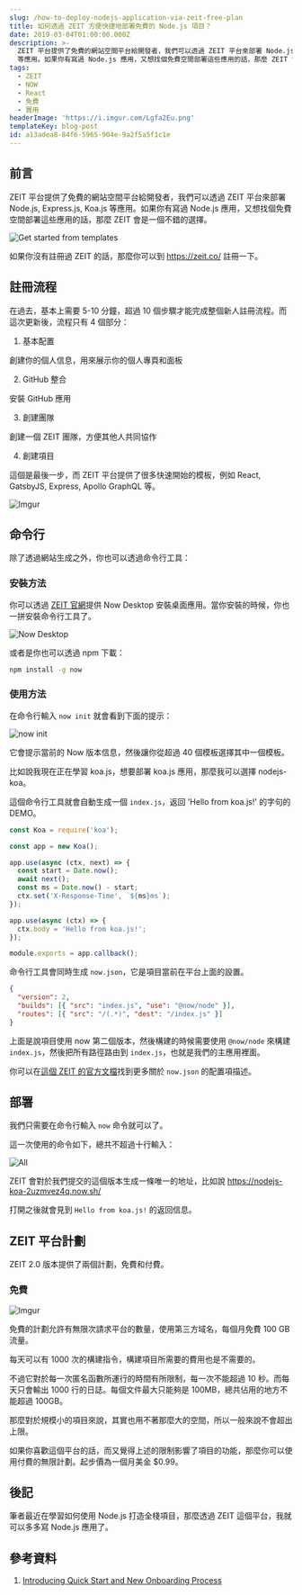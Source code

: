 ```yaml
---
slug: /how-to-deploy-nodejs-application-via-zeit-free-plan
title: 如何透過 ZEIT 方便快捷地部署免費的 Node.js 項目？
date: 2019-03-04T01:00:00.000Z
description: >-
  ZEIT 平台提供了免費的網站空間平台給開發者，我們可以透過 ZEIT 平台來部署 Node.js, Express.js, Koa.js
  等應用。如果你有寫過 Node.js 應用，又想找個免費空間部署這些應用的話，那麼 ZEIT 會是一個不錯的選擇。
tags:
  - ZEIT
  - NOW
  - React
  - 免費
  - 實用
headerImage: 'https://i.imgur.com/Lgfa2Eu.png'
templateKey: blog-post
id: a13adea8-84f6-5965-904e-9a2f5a5f1c1e
---
```


## 前言

ZEIT 平台提供了免費的網站空間平台給開發者，我們可以透過 ZEIT 平台來部署 Node.js, Express.js, Koa.js 等應用。如果你有寫過 Node.js 應用，又想找個免費空間部署這些應用的話，那麼 ZEIT 會是一個不錯的選擇。

![Get started from templates](https://i.imgur.com/BUOnJID.png)

如果你沒有註冊過 ZEIT 的話，那麼你可以到 https://zeit.co/ 註冊一下。

## 註冊流程

在過去，基本上需要 5-10 分鐘，超過 10 個步驟才能完成整個新人註冊流程。而這次更新後，流程只有 4 個部分：

1. 基本配置

創建你的個人信息，用來展示你的個人專頁和面板

2. GitHub 整合

安裝 GitHub 應用

3. 創建團隊

創建一個 ZEIT 團隊，方便其他人共同協作

4. 創建項目

這個是最後一步，而 ZEIT 平台提供了很多快速開始的模板，例如 React, GatsbyJS, Express, Apollo GraphQL 等。

![Imgur](https://i.imgur.com/7g3lGjp.png)

## 命令行

除了透過網站生成之外，你也可以透過命令行工具：

### 安裝方法

你可以透過 [ZEIT 官網](https://zeit.co/download)提供 Now Desktop 安裝桌面應用。當你安裝的時候，你也一拼安裝命令行工具了。

![Now Desktop](https://i.imgur.com/yVgAhe3.png)

或者是你也可以透過 npm 下載：

```bash
npm install -g now
```

### 使用方法

在命令行輸入 `now init` 就會看到下面的提示：

![now init](https://i.imgur.com/d0Tdhi8.jpg)

它會提示當前的 Now 版本信息，然後讓你從超過 40 個模板選擇其中一個模板。

比如說我現在正在學習 koa.js，想要部署 koa.js 應用，那麼我可以選擇 nodejs-koa。

這個命令行工具就會自動生成一個 `index.js`，返回 'Hello from koa.js!' 的字句的 DEMO。

```js
const Koa = require('koa');

const app = new Koa();

app.use(async (ctx, next) => {
  const start = Date.now();
  await next();
  const ms = Date.now() - start;
  ctx.set('X-Response-Time', `${ms}ms`);
});

app.use(async (ctx) => {
  ctx.body = 'Hello from koa.js!';
});

module.exports = app.callback();
```

命令行工具會同時生成 `now.json`，它是項目當前在平台上面的設置。

```json
{
  "version": 2,
  "builds": [{ "src": "index.js", "use": "@now/node" }],
  "routes": [{ "src": "/(.*)", "dest": "/index.js" }]
}
```

上面是說項目使用 now 第二個版本，然後構建的時候需要使用 `@now/node` 來構建 `index.js`，然後把所有路徑路由到 `index.js`，也就是我們的主應用裡面。

你可以在[這個 ZEIT 的官方文檔](https://zeit.co/docs/v2/deployments/configuration)找到更多關於 `now.json` 的配置項描述。

## 部署

我們只需要在命令行輸入 `now` 命令就可以了。

這一次使用的命令如下，總共不超過十行輸入：

![All](https://i.imgur.com/0aBGW0B.jpg)

ZEIT 會對於我們提交的這個版本生成一條唯一的地址，比如說 https://nodejs-koa-2uzmvez4q.now.sh/

打開之後就會見到 `Hello from koa.js!` 的返回信息。

## ZEIT 平台計劃

ZEIT 2.0 版本提供了兩個計劃，免費和付費。

### 免費

![Imgur](https://i.imgur.com/kZbGWlA.png)

免費的計劃允許有無限次請求平台的數量，使用第三方域名，每個月免費 100 GB 流量。

每天可以有 1000 次的構建指令，構建項目所需要的費用也是不需要的。

不過它對於每一次匿名函數所運行的時間有所限制，每一次不能超過 10 秒。而每天只會輸出 1000 行的日誌。每個文件最大只能夠是 100MB，總共佔用的地方不能超過 100GB。

那麼對於規模小的項目來說，其實也用不著那麼大的空間，所以一般來說不會超出上限。

如果你喜歡這個平台的話，而又覺得上述的限制影響了項目的功能，那麼你可以使用付費的無限計劃。起步價為一個月美金 \$0.99。

## 後記

筆者最近在學習如何使用 Node.js 打造全棧項目，那麼透過 ZEIT 這個平台，我就可以多多寫 Node.js 應用了。

## 參考資料

1. [Introducing Quick Start and New Onboarding Process](https://zeit.co/blog/introducing-quick-start-and-new-onboarding-process)
